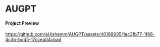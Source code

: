 # AUGPT



#### Project Preview
https://github.com/aHishamm/AUGPT/assets/40188935/1ac3fb77-1f66-4c3b-bdd5-17ccea04cbad

